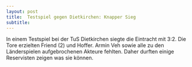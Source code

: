 ```yaml
---
layout: post
title:  Testspiel gegen Dietkirchen: Knapper Sieg
subtitle:  
---
```


In einem Testspiel bei der TuS Dietkirchen siegte die Eintracht mit 3:2. Die Tore erzielten Friend (2) und Hoffer. Armin Veh sowie alle zu den Länderspielen aufgebrochenen Akteure fehlten. Daher durften einige Reservisten zeigen was sie können.


